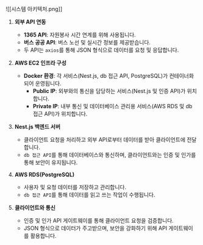 ![[시스템 아키텍처.png]]
1. **외부 API 연동**
    
    - **1365 API**: 자원봉사 시간 연계를 위해 사용됩니다.
    - **버스 공공 API**: 버스 노선 및 실시간 정보를 제공받습니다.
    - 두 API는 `axios`를 통해 JSON 형식으로 데이터를 요청 및 응답합니다.
2. **AWS EC2 인프라 구성**
    
    - **Docker 환경**: 각 서비스(Nest.js, db 접근 API, PostgreSQL)가 컨테이너화되어 운영됩니다.
        - **Public IP**: 외부와의 통신을 담당하는 서비스(Nest.js 및 인증 API)가 위치합니다.
        - **Private IP**: 내부 통신 및 데이터베이스 관리용 서비스(AWS RDS 및 db 접근 API)가 위치합니다.
3. **Nest.js 백엔드 서버**
    
    - 클라이언트 요청을 처리하고 외부 API로부터 데이터를 받아 클라이언트에 전달합니다.
    - `db 접근 API`를 통해 데이터베이스와 통신하며, 클라이언트와는 인증 및 인가를 통해 보안이 유지됩니다.
4. **AWS RDS(PostgreSQL)**
    
    - 사용자 및 요청 데이터를 저장하고 관리합니다.
    - `db 접근 API`를 통해 데이터를 읽고 쓰는 작업이 수행됩니다.
5. **클라이언트와 통신**
    
    - 인증 및 인가 API 게이트웨이를 통해 클라이언트 요청을 검증합니다.
    - JSON 형식으로 데이터가 주고받으며, 보안을 강화하기 위해 API 게이트웨이를 활용합니다.